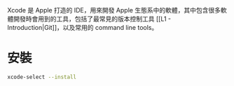 Xcode 是 Apple 打造的 IDE，用來開發 Apple 生態系中的軟體，其中包含很多軟體開發時會用到的工具，包括了最常見的版本控制工具 [[L1 - Introduction|Git]]，以及常用的 command line tools。

# 安裝

```bash
xcode-select --install
```
